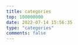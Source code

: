 ```yaml
---
title: categories
top: 100000000
date: 2022-07-14 15:56:35
type: "categories"
comments: false
---
```

